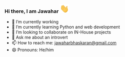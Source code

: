 ### Hi there, I am Jawahar <img src="https://raw.githubusercontent.com/ABSphreak/ABSphreak/master/gifs/Hi.gif" width="30px"> 

- 🔭 I’m currently working 
- 🌱 I’m currently learning Python and web development
- 👯 I’m looking to collaborate on IN-House projects
- 💬 Ask me about an introvert
- 📫 How to reach me: jawaharbhaskaran@gmail.com
- 😄 Pronouns: He/him
